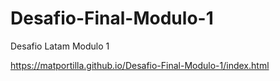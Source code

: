 # Desafio-Final-Modulo-1
Desafio Latam Modulo 1 

https://matportilla.github.io/Desafio-Final-Modulo-1/index.html
